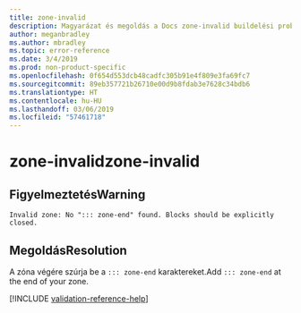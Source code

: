 ```yaml
---
title: zone-invalid
description: Magyarázat és megoldás a Docs zone-invalid buildelési problémájára
author: meganbradley
ms.author: mbradley
ms.topic: error-reference
ms.date: 3/4/2019
ms.prod: non-product-specific
ms.openlocfilehash: 0f654d553dcb48cadfc305b91e4f809e3fa69fc7
ms.sourcegitcommit: 89eb357721b26710e00d9b8fdab3e7628c34bdb6
ms.translationtype: HT
ms.contentlocale: hu-HU
ms.lasthandoff: 03/06/2019
ms.locfileid: "57461718"
---
```

# <a name="zone-invalid"></a><span data-ttu-id="63e6c-103">zone-invalid</span><span class="sxs-lookup"><span data-stu-id="63e6c-103">zone-invalid</span></span>

## <a name="warning"></a><span data-ttu-id="63e6c-104">Figyelmeztetés</span><span class="sxs-lookup"><span data-stu-id="63e6c-104">Warning</span></span>

`Invalid zone: No "::: zone-end" found. Blocks should be explicitly closed.`

## <a name="resolution"></a><span data-ttu-id="63e6c-105">Megoldás</span><span class="sxs-lookup"><span data-stu-id="63e6c-105">Resolution</span></span>

<span data-ttu-id="63e6c-106">A zóna végére szúrja be a `::: zone-end` karaktereket.</span><span class="sxs-lookup"><span data-stu-id="63e6c-106">Add `::: zone-end` at the end of your zone.</span></span>

<!--make sure to add this file to your includes folder and verify the path-->
[!INCLUDE [validation-reference-help](includes/validation-reference-help.md)]
